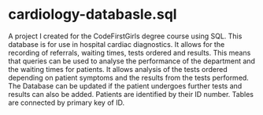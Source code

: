 # cardiology-databasle.sql
A project I created for the CodeFirstGirls degree course using SQL. This database is for use in hospital cardiac diagnostics. It allows for the recording of referrals, waiting times, tests ordered and results. This means that queries can be used to analyse the performance of the department and the waiting times for patients. It allows analysis of the tests ordered depending on patient symptoms and the results from the tests performed. The Database can be updated if the patient undergoes further tests and results can also be added. Patients are identified by their ID number. Tables are connected by primary key of ID.
